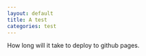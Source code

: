 ```yaml
---
layout: default
title: A test
categories: test
---
```

How long will it take to deploy to github pages.
